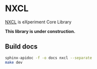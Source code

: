 # NXCL

[NXCL](https://github.com/yuneg11/nxcl) is eXperiment Core Library

**This library is under construction.**

## Build docs

```bash
sphinx-apidoc -f -o docs nxcl --separate
make dev
```
